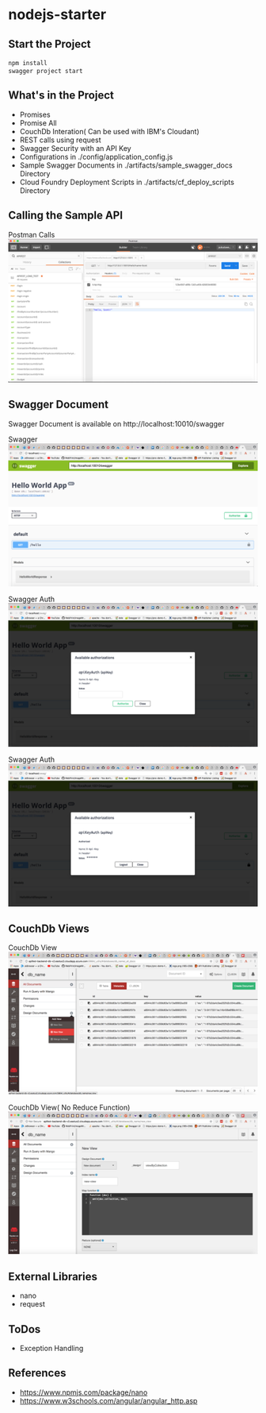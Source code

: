 # nodejs-starter

## Start the Project 
```
npm install
swagger project start
```

## What's in the Project
 - Promises
 - Promise All
 - CouchDb Interation( Can be used with IBM's Cloudant)
 - REST calls using request
 - Swagger Security with an API Key
 - Configurations in ./config/application_config.js
 - Sample Swagger Documents in ./artifacts/sample_swagger_docs Directory
 - Cloud Foundry Deployment Scripts in ./artifacts/cf_deploy_scripts Directory
 
## Calling the Sample API

Postman Calls
![Alt text](/artifacts/images/1-postman.png?raw=true "Postman")

## Swagger Document

Swagger Document is available on http://localhost:10010/swagger

Swagger
![Alt text](/artifacts/images/1-swagger.png?raw=true "Swagger")

Swagger Auth
![Alt text](/artifacts/images/2-swagger.png?raw=true "Swagger Auth")

Swagger Auth
![Alt text](/artifacts/images/3-swagger.png?raw=true "Swagger Auth")

## CouchDb Views

CouchDb View
![Alt text](/artifacts/images/1-couchdb.png?raw=true "CouchDb View")

CouchDb View( No Reduce Function)
![Alt text](/artifacts/images/2-couchdb.png?raw=true "CouchDb View")


## External Libraries
 - nano
 - request

## ToDos
 - Exception Handling

## References
 - https://www.npmjs.com/package/nano
 - https://www.w3schools.com/angular/angular_http.asp

